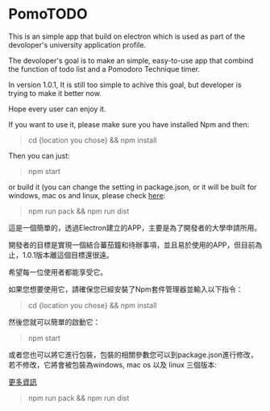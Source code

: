 # PomoTODO

This is an simple app that build on electron which is used as part of the devoloper's university application profile.

The devoloper's goal is to make an simple, easy-to-use app that combind the function of todo list and a Pomodoro Technique timer.

In version 1.0.1, It is still too simple to achive this goal, but developer is trying to make it better now.

Hope every user can enjoy it.

If you want to use it, please make sure you have installed Npm and then:

> cd {location you chose} && npm install

Then you can just:

> npm start

or build it (you can change the setting in package.json, or it will be built for windows, mac os and linux, please check [here](https://www.electron.build/):

> npm run pack && npm run dist



這是一個簡單的，透過Electron建立的APP，主要是為了開發者的大學申請所用。

開發者的目標是實現一個結合蕃茄鐘和待辦事項，並且易於使用的APP，但目前為止，1.0.1版本離這個目標還很遠。

希望每一位使用者都能享受它。

如果您想要使用它，請確保您已經安裝了Npm套件管理器並輸入以下指令：

> cd {location you chose} && npm install

然後您就可以簡單的啟動它：

> npm start

或者您也可以將它進行包裝，包裝的相關參數您可以到package.json進行修改，若不修改，它將會被包裝為windows, mac os 以及 linux 三個版本:

[更多資訊](https://www.electron.build/)

> npm run pack && npm run dist


